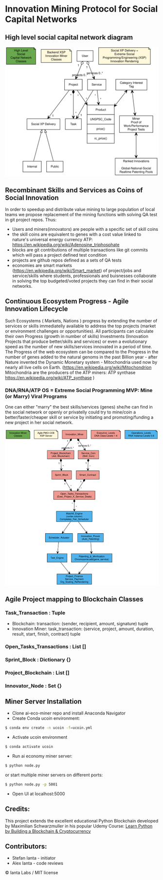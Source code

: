 # Innovation Mining Protocol for Social Capital Networks

## High level social capital network diagram

![](/yuml/social-capital-network.svg)

## Recombinant Skills and Services as Coins of Social Innovation

In order to speedup and distribute value mining to large population of local teams we propose replacement of the mining functions with solving QA test in git project repos.
Thus:

- Users and miners(innovators) are people with a specific set of skill coins
- the skill coins are equivalent to genes with a cost value linked to nature's universal energy currency ATP: https://en.wikipedia.org/wiki/Adenosine_triphosphate
- blocks are git contributions of multiple transactions like git commits which will pass a project defined test condition
- projects are github repos defined as a sets of QA tests
- economies are smart markets (https://en.wikipedia.org/wiki/Smart_market) of project/jobs and service/skills where students, professionals and buisnesses collaborate in solving the top budgeted/voted projects they can find in their social networks.

## Continuous Ecosystem Progress - Agile Innovation Lifecycle

Such Ecosystems ( Markets, Nations ) progress by extending the number of services or skills immediatelly available to address the top projects (market or environment challenges or opportunities).
All participants can calculate their own Progress (growth in number of skills) Investments (Innovation Projects that produce better/skills and services) or even a evolutionary speed as the number of new skills/services innovated in a period of time.
The Progress of the web ecosystem can be compared to the Progress in the number of genes added to the natural genoms in the past Billion year - after Nature invented the Dynamic Monetary system - Mitochondria used now by nearly all live cells on Earth. (https://en.wikipedia.org/wiki/Mitochondrion Mitochondria are the producers of the ATP miners: ATP synthase https://en.wikipedia.org/wiki/ATP_synthase )

### DNA/RNA/ATP OS = Extreme Social Programming MVP: Mine (or Marry) Viral Programs

One can either "marry" the best skills/services (genes) she/he can find in the social network or openly or privatelly could try to mine/coin a better/faster/cheaper skill or service by initiating and promoting/funding a new project in her social network.

![](/yuml/Innovation-Miner-Classes.svg)

## Agile Project mapping to Blockchain Classes

### Task_Transaction : Tuple

- Blockchain: transaction: (sender, recipient, amount, signature) tuple
- Innovation Miner: task_transaction: (service, project, amount, duration, result, start, finish, contract) tuple

### Open_Tasks_Transactions : List []

### Sprint_Block : Dictionary {}

### Project_Blockchain : List []

### Innovator_Node : Set {}

## Miner Server Installation

- Clone ai-eco-miner repo and install Anaconda Navigator
- Create Conda ucoin environment:

```bash
$ conda env create -n ucoin -f=ucoin.yml
```

- Activate ucoin environment

```bash
$ conda activate ucoin
```

- Run ai economy miner server:

```bash
$ python node.py
```

or start multiple miner servers on different ports:

```bash
$ python node.py -p 5001
```

- Open UI at localhost:5000

## Credits:

This project extends the excellent educational Python Blockchain developed by Maximilian Schwarzmuller in his popular Udemy Course:
[Learn Python by Building a Blockchain & Cryptocurrency](https://www.udemy.com/learn-python-by-building-a-blockchain-cryptocurrency/)

## Contributors:

- Stefan Ianta - initiator
- Alex Ianta - code reviews

© Ianta Labs / MIT license
